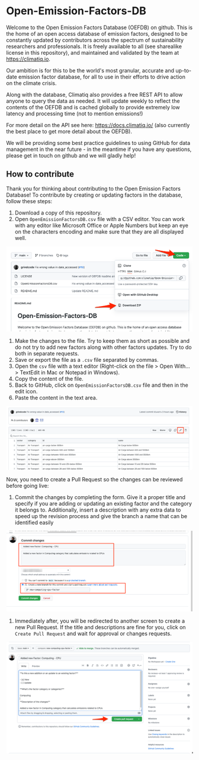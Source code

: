 # Open-Emission-Factors-DB
Welcome to the Open Emission Factors Database (OEFDB) on github. This is the home of an open access database of emission factors, designed to be constantly updated by contributors across the spectrum of sustainability researchers and professionals. It is freely available to all (see sharealike license in this repository), and maintained and validated by the team at https://climatiq.io.

Our ambition is for this to be the world's most granular, accurate and up-to-date emission factor database, for all to use in their efforts to drive action on the climate crisis.

Along with the database, Climatiq also provides a free REST API to allow anyone to query the data as needed. It will update weekly to reflect the contents of the OEFDB and is cached globally to provide extremely low latency and processing time (not to mention emissions!)

For more detail on the API see here: https://docs.climatiq.io/ (also currently the best place to get more detail about the OEFDB).
 
We will be providing some best practice guidelines to using GitHub for data management in the near future - in the meantime if you have any questions, please get in touch on github and we will gladly help!

## How to contribute

Thank you for thinking about contributing to the Open Emission Factors Database! To contribute by creating or updating factors in the database, follow these steps:

1. Download a copy of this repository.
1. Open `OpenEmissionFactorsDB.csv` file with a CSV editor. You can work with any editor like Microsoft Office or Apple Numbers but keep an eye on the characters encoding and make sure that they are all displayed well.

![Download button](./img/download.png)

1. Make the changes to the file. Try to keep them as short as possible and do not try to add new factors along with other factors updates. Try to do both in separate requests.
1. Save or export the file as a `.csv` file separated by commas.
1. Open the `csv` file with a text editor (Right-click on the file > Open With... > TextEdit in Mac or Notepad in Windows).
1. Copy the content of the file.
1. Back to GitHub, click on `OpenEmissionFactorsDB.csv` file and then in the edit icon.
1. Paste the content in the text area.

![Edit icon](./img/edit.png)

Now, you need to create a Pull Request so the changes can be reviewed before going live:

1. Commit the changes by completing the form. Give it a proper title and specify if you are adding or updating an existing factor and the category it belongs to. Additionally, insert a description with any extra data to speed up the revision process and give the branch a name that can be identified easily
   
![Commiting changes](./img/commit.png)

1. Immediately after, you will be redirected to another screen to create a new Pull Request. If the title and descriptions are fine for you, click on `Create Pull Request` and wait for approval or changes requests.

![Pull Request creation](./img/pull-request.png)

